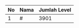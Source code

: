 | No | Nama            | Jumlah Level |
|----|-----------------|--------------|
| 1  | #    |    3901        |
